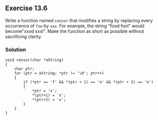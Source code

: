 ## Exercise 13.6

Write a function named `censor` that modifies a string by replacing every occurrence of `foo` by `xxx`. For example, the string "food fool" would become"xxxd xxxl". Make the function as short as possible without sacrificing clarity.

### Solution
```
void censor(char *aString)
{
    char ptr;
    for (ptr = aString; *ptr != '\0'; ptr++)
    {
        if (*ptr == 'f' && *(ptr + 1) == 'o' && *(ptr + 2) == 'o')
        {
            *ptr = 'x';
            *(ptr+1) = 'x';
            *(ptr+2) = 'x';
        }
    }
}
```
